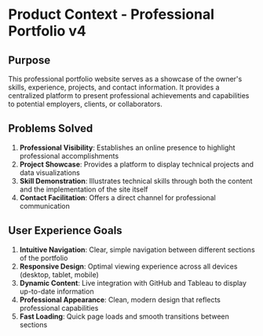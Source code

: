 # Product Context - Professional Portfolio v4

## Purpose
This professional portfolio website serves as a showcase of the owner's skills, experience, projects, and contact information. It provides a centralized platform to present professional achievements and capabilities to potential employers, clients, or collaborators.

## Problems Solved
1. **Professional Visibility**: Establishes an online presence to highlight professional accomplishments
2. **Project Showcase**: Provides a platform to display technical projects and data visualizations
3. **Skill Demonstration**: Illustrates technical skills through both the content and the implementation of the site itself
4. **Contact Facilitation**: Offers a direct channel for professional communication

## User Experience Goals
1. **Intuitive Navigation**: Clear, simple navigation between different sections of the portfolio
2. **Responsive Design**: Optimal viewing experience across all devices (desktop, tablet, mobile)
3. **Dynamic Content**: Live integration with GitHub and Tableau to display up-to-date information
4. **Professional Appearance**: Clean, modern design that reflects professional capabilities
5. **Fast Loading**: Quick page loads and smooth transitions between sections 